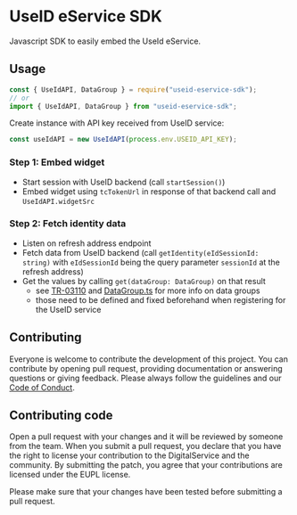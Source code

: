 # UseID eService SDK
Javascript SDK to easily embed the UseId eService.

## Usage

```javascript
const { UseIdAPI, DataGroup } = require("useid-eservice-sdk");
// or
import { UseIdAPI, DataGroup } from "useid-eservice-sdk";
```

Create instance with API key received from UseID service:

```javascript
const useIdAPI = new UseIdAPI(process.env.USEID_API_KEY);
```

### Step 1: Embed widget

- Start session with UseID backend (call `startSession()`)
- Embed widget using `tcTokenUrl` in response of that backend call and `UseIdAPI.widgetSrc`

### Step 2: Fetch identity data

- Listen on refresh address endpoint
- Fetch data from UseID backend (call `getIdentity(eIdSessionId: string)` with `eIdSessionId` being the query parameter `sessionId` at the refresh address)
- Get the values by calling `get(dataGroup: DataGroup)` on that result
  - see [TR-03110](https://www.bsi.bund.de/SharedDocs/Downloads/EN/BSI/Publications/TechGuidelines/TR03110/BSI_TR-03110_Part-4_V2-2.pdf) and [DataGroup.ts](src/DataGroup.ts) for more info on data groups
  - those need to be defined and fixed beforehand when registering for the UseID service

## Contributing

Everyone is welcome to contribute the development of this project. You can contribute by opening pull request,
providing documentation or answering questions or giving feedback. Please always follow the guidelines and our
[Code of Conduct](CODE_OF_CONDUCT.md).

## Contributing code

Open a pull request with your changes and it will be reviewed by someone from the team. When you submit a pull request,
you declare that you have the right to license your contribution to the DigitalService and the community.
By submitting the patch, you agree that your contributions are licensed under the EUPL license.

Please make sure that your changes have been tested before submitting a pull request.
